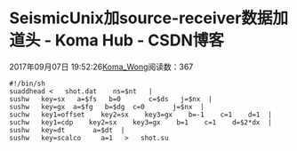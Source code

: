 # SeismicUnix加source-receiver数据加道头 - Koma Hub - CSDN博客
2017年09月07日 19:52:26[Koma_Wong](https://me.csdn.net/Rong_Toa)阅读数：367
```
#!/bin/sh
suaddhead <   shot.dat    ns=$nt   |
sushw   key=sx   a=$fs   b=0       c=$ds   j=$nx  |
sushw   key=gx  a=$fg   b=$dg  c=0       j=$nx  |
suchw   key1=offset    key2=sx    key3=gx    b=-1    c=1    d=1  |
suchw   key1=cdp    key2=sx    key3=gx    b=1    c=1    d=$2*dx  |
sushw   key=dt       a=$dt  |
sushw   key=scalco     a=1   >   shot.su
```
